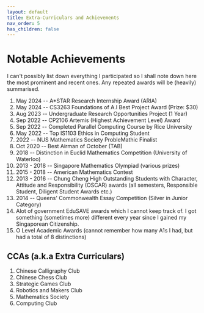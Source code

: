 ```yaml
---
layout: default
title: Extra-Curriculars and Achievements
nav_order: 5
has_children: false
---
```


# Notable Achievements
I can't possibly list down everything I participated so I shall note down here the most prominent and recent ones. Any repeated awards will be (heavily) summarised.

1. May 2024 -- A\*STAR Research Internship Award (ARIA)  
2. May 2024 -- CS3263 Foundations of A.I Best Project Award (Prize: $30) 
3. Aug 2023 -- Undergraduate Research Opportunities Project (1 Year)  
4. Sep 2022 -- CP2106 Artemis (Highest Achievement Level) Award  
5. Sep 2022 -- Completed Parallel Computing Course by Rice University  
6. May 2022 -- Top IS1103 Ethics in Computing Student  
7. 2022 -- NUS Mathematics Society ProbleMathic Finalist  
8. Oct 2020 -- Best Airman of October (TAB)  
9. 2018 -- Distinction in Euclid Mathematics Competition (University of Waterloo)  
10. 2013 - 2018 -- Singapore Mathematics Olympiad (various prizes)  
11. 2015 - 2018 -- American Mathematics Contest  
12. 2013 - 2016 -- Chung Cheng High Outstanding Students with Character, Attitude and Responsibility (OSCAR) awards (all semesters, Responsible Student, Diligent Student Awards etc.)  
13. 2014 -- Queens' Commonwealth Essay Competition (Silver in Junior Category)  
14. Alot of government EduSAVE awards which I cannot keep track of. I got something (sometimes more) different every year since I gained my Singaporean Citizenship.  
15. O Level Academic Awards (cannot remember how many A1s I had, but had a total of 8 distinctions)  

## CCAs (a.k.a Extra Curriculars)  

1. Chinese Calligraphy Club  
2. Chinese Chess Club  
3. Strategic Games Club  
4. Robotics and Makers Club  
5. Mathematics Society  
6. Computing Club  
